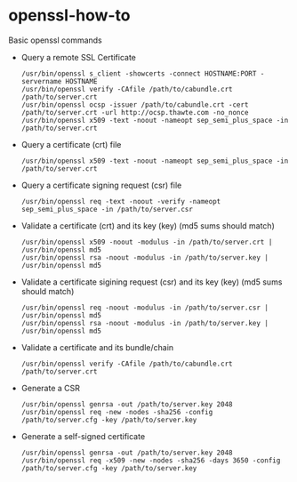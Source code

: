 # openssl-how-to
Basic openssl commands

* Query a remote SSL Certificate

      /usr/bin/openssl s_client -showcerts -connect HOSTNAME:PORT -servername HOSTNAME
      /usr/bin/openssl verify -CAfile /path/to/cabundle.crt /path/to/server.crt
      /usr/bin/openssl ocsp -issuer /path/to/cabundle.crt -cert /path/to/server.crt -url http://ocsp.thawte.com -no_nonce
      /usr/bin/openssl x509 -text -noout -nameopt sep_semi_plus_space -in /path/to/server.crt

* Query a certificate (crt) file

      /usr/bin/openssl x509 -text -noout -nameopt sep_semi_plus_space -in /path/to/server.crt

* Query a certificate signing request (csr) file

      /usr/bin/openssl req -text -noout -verify -nameopt sep_semi_plus_space -in /path/to/server.csr

* Validate a certificate (crt) and its key (key) (md5 sums should match)

      /usr/bin/openssl x509 -noout -modulus -in /path/to/server.crt | /usr/bin/openssl md5
      /usr/bin/openssl rsa -noout -modulus -in /path/to/server.key | /usr/bin/openssl md5

* Validate a certificate sigining request (csr) and its key (key) (md5 sums should match)

      /usr/bin/openssl req -noout -modulus -in /path/to/server.csr | /usr/bin/openssl md5
      /usr/bin/openssl rsa -noout -modulus -in /path/to/server.key | /usr/bin/openssl md5

* Validate a certificate and its bundle/chain

      /usr/bin/openssl verify -CAfile /path/to/cabundle.crt /path/to/server.crt

* Generate a CSR

      /usr/bin/openssl genrsa -out /path/to/server.key 2048
      /usr/bin/openssl req -new -nodes -sha256 -config /path/to/server.cfg -key /path/to/server.key

* Generate a self-signed certificate

      /usr/bin/openssl genrsa -out /path/to/server.key 2048
      /usr/bin/openssl req -x509 -new -nodes -sha256 -days 3650 -config /path/to/server.cfg -key /path/to/server.key



